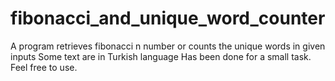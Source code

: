 # fibonacci_and_unique_word_counter
A program retrieves fibonacci n number or counts the unique words in given inputs
Some text are in Turkish language
Has been done for a small task. Feel free to use.
